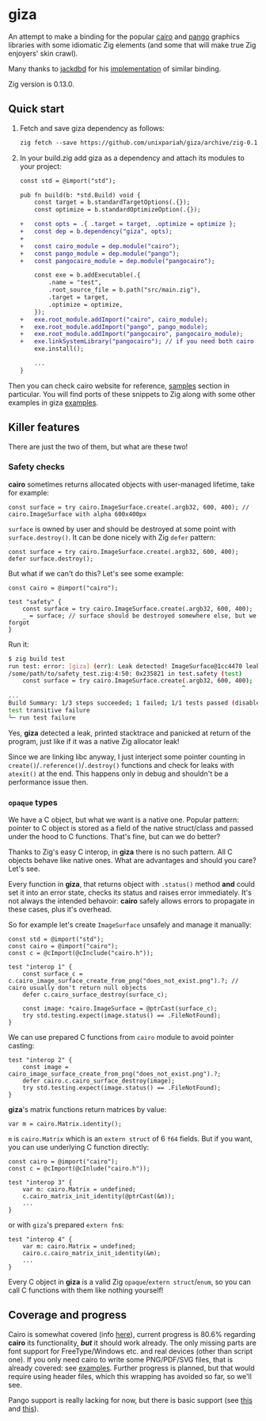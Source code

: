 # giza

An attempt to make a binding for the popular [cairo](https://gitlab.freedesktop.org/cairo/cairo) and [pango](https://gitlab.gnome.org/GNOME/pango) graphics libraries with some idiomatic Zig elements (and some that will make true Zig enjoyers' skin crawl).

Many thanks to [jackdbd](https://github.com/jackdbd) for his [implementation](https://github.com/jackdbd/zig-cairo) of similar binding.

Zig version is 0.13.0.

## Quick start

1. Fetch and save giza dependency as follows:

    ```diff
    zig fetch --save https://github.com/unixpariah/giza/archive/zig-0.13.0.tar.gz
    ```

2. In your build.zig add giza as a dependency and attach its modules to your project:

    ```diff
    const std = @import("std");

    pub fn build(b: *std.Build) void {
        const target = b.standardTargetOptions(.{});
        const optimize = b.standardOptimizeOption(.{});

    +   const opts = .{ .target = target, .optimize = optimize };
    +   const dep = b.dependency("giza", opts);
    +
    +   const cairo_module = dep.module("cairo");
    +   const pango_module = dep.module("pango");
    +   const pangocairo_module = dep.module("pangocairo");

        const exe = b.addExecutable(.{
            .name = "test",
            .root_source_file = b.path("src/main.zig"),
            .target = target,
            .optimize = optimize,
        });
    +   exe.root_module.addImport("cairo", cairo_module);
    +   exe.root_module.addImport("pango", pango_module);
    +   exe.root_module.addImport("pangocairo", pangocairo_module);
    +   exe.linkSystemLibrary("pangocairo"); // if you need both cairo and pango, use this
        exe.install();

        ...
    }
    ```

Then you can check cairo website for reference, [samples](https://www.cairographics.org/samples/) section in particular. You will find ports of these snippets to Zig along with some other examples in giza [examples](https://github.com/koenigskraut/giza/blob/master/examples).

## Killer features

There are just the two of them, but what are these two!

### Safety checks

**cairo** sometimes returns allocated objects with user-managed lifetime, take for example:
```zig
const surface = try cairo.ImageSurface.create(.argb32, 600, 400); // cairo.ImageSurface with alpha 600x400px
```
`surface` is owned by user and should be destroyed at some point with `surface.destroy()`. It can be done nicely with Zig `defer` pattern:
```zig
const surface = try cairo.ImageSurface.create(.argb32, 600, 400);
defer surface.destroy();
```
But what if we can't do this? Let's see some example:
```zig
const cairo = @import("cairo");

test "safety" {
    const surface = try cairo.ImageSurface.create(.argb32, 600, 400);
    _ = surface; // surface should be destroyed somewhere else, but we forgot
}
```
Run it:
```bash
$ zig build test
run test: error: [giza] (err): Leak detected! ImageSurface@1cc4470 leaked:
/some/path/to/safety_test.zig:4:50: 0x235821 in test.safety (test)
    const surface = try cairo.ImageSurface.create(.argb32, 600, 400);
                                                 ^
...
Build Summary: 1/3 steps succeeded; 1 failed; 1/1 tests passed (disable with --summary none)
test transitive failure
└─ run test failure
```
Yes, **giza** detected a leak, printed stacktrace and panicked at return of the program, just like if it was a native Zig allocator leak!

Since we are linking libc anyway, I just interject some pointer counting in `create()`/`.reference()`/`.destroy()` functions and check for leaks with `atexit()` at the end. This happens only in debug and shouldn't be a performance issue then.

### `opaque` types

We have a C object, but what we want is a native one. Popular pattern: pointer to C object is stored as a field of the native struct/class and passed under the hood to C functions. That's fine, but can we do better?

Thanks to Zig's easy C interop, in **giza** there is no such pattern. All C objects behave like native ones. What are advantages and should you care? Let's see.

Every function in **giza**, that returns object with `.status()` method **and** could set it into an error state, checks its status and raises error immediately. It's not always the intended behavoir: **cairo** safely allows errors to propagate in these cases, plus it's overhead.

So for example let's create `ImageSurface` unsafely and manage it manually:
```zig
const std = @import("std");
const cairo = @import("cairo");
const c = @cImport(@cInclude("cairo.h"));

test "interop 1" {
    const surface_c = c.cairo_image_surface_create_from_png("does_not_exist.png").?; // cairo usually don't return null objects
    defer c.cairo_surface_destroy(surface_c);

    const image: *cairo.ImageSurface = @ptrCast(surface_c);
    try std.testing.expect(image.status() == .FileNotFound);
}
```
We can use prepared C functions from `cairo` module to avoid pointer casting:
```zig
test "interop 2" {
    const image = cairo_image_surface_create_from_png("does_not_exist.png").?;
    defer cairo.c.cairo_surface_destroy(image);
    try std.testing.expect(image.status() == .FileNotFound);
}
```
**giza**'s matrix functions return matrices by value:
```zig
var m = cairo.Matrix.identity();
```
`m` is `cairo.Matrix` which is an `extern struct` of 6 `f64` fields. But if you want, you can use underlying C function directly:
```zig
const cairo = @import("cairo");
const c = @cImport(@cInlude("cairo.h"));

test "interop 3" {
    var m: cairo.Matrix = undefined;
    c.cairo_matrix_init_identity(@ptrCast(&m));
    ...
}
```
or with `giza`'s prepared `extern fn`s:
```zig
test "interop 4" {
    var m: cairo.Matrix = undefined;
    cairo.c.cairo_matrix_init_identity(&m);
    ...
}
```
Every C object in **giza** is a valid Zig `opaque`/`extern struct`/`enum`, so you can call C functions with them like nothing yourself!

## Coverage and progress

Cairo is somewhat covered (info [here](https://github.com/koenigskraut/giza/blob/master/coverage_cairo.md)), current progress is 80.6% regarding **cairo** its functionality, __*but*__ it should work already. The only missing parts are font support for FreeType/Windows etc. and real devices (other than script one). If you only need cairo to write some PNG/PDF/SVG files, that is already covered: see [examples](https://github.com/koenigskraut/giza/tree/master/examples). Further progress is planned, but that would require using header files, which this wrapping has avoided so far, so we'll see.

Pango support is really lacking for now, but there is basic support (see [this](https://github.com/koenigskraut/giza/blob/master/examples/pango_simple.zig) and [this](https://github.com/koenigskraut/giza/blob/master/examples/pango_shape.zig)).
